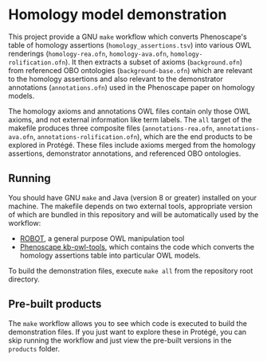 # Homology model demonstration

This project provide a GNU `make` workflow which converts Phenoscape's table of homology assertions (`homology_assertions.tsv`) into various OWL renderings (`homology-rea.ofn`, `homology-ava.ofn`, `homology-rolification.ofn`). It then extracts a subset of axioms (`background.ofn`) from referenced OBO ontologies (`background-base.ofn`) which are relevant to the homology assertions and also relevant to the demonstrator annotations (`annotations.ofn`) used in the Phenoscape paper on homology models.

The homology axioms and annotations OWL files contain only those OWL axioms, and not external information like term labels. The `all` target of the makefile produces three composite files (`annotations-rea.ofn`, `annotations-ava.ofn`, `annotations-rolification.ofn`), which are the end products to be explored in Protégé. These files include axioms merged from the homology assertions, demonstrator annotations, and referenced OBO ontologies.

## Running

You should have GNU `make` and Java (version 8 or greater) installed on your machine. The makefile depends on two external tools, appropriate version of which are bundled in this repository and will be automatically used by the workflow:

- [ROBOT](http://robot.obolibrary.org), a general purpose OWL manipulation tool
- [Phenoscape kb-owl-tools](https://github.com/phenoscape/phenoscape-owl-tools), which contains the code which converts the homology assertions table into particular OWL models.

To build the demonstration files, execute `make all` from the repository root directory.

## Pre-built products

The `make` workflow allows you to see which code is executed to build the demonstration files. If you just want to explore these in Protégé, you can skip running the workflow and just view the pre-built versions in the `products` folder.
